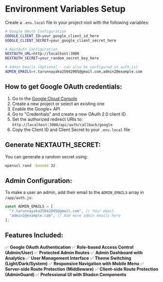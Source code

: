 # Environment Variables Setup

Create a `.env.local` file in your project root with the following variables:

```bash
# Google OAuth Configuration
GOOGLE_CLIENT_ID=your_google_client_id_here
GOOGLE_CLIENT_SECRET=your_google_client_secret_here

# NextAuth Configuration
NEXTAUTH_URL=http://localhost:3000
NEXTAUTH_SECRET=your_random_secret_key_here

# Admin Emails (Optional - can also be configured in auth.js)
ADMIN_EMAILS=r.tarunnayaka25042005@gmail.com,admin2@example.com
```

## How to get Google OAuth credentials:

1. Go to the [Google Cloud Console](https://console.cloud.google.com/)
2. Create a new project or select an existing one
3. Enable the Google+ API
4. Go to "Credentials" and create a new OAuth 2.0 client ID
5. Set the authorized redirect URIs to: `http://localhost:3000/api/auth/callback/google`
6. Copy the Client ID and Client Secret to your `.env.local` file

## Generate NEXTAUTH_SECRET:

You can generate a random secret using:

```bash
openssl rand -base64 32
```

## Admin Configuration:

To make a user an admin, add their email to the `ADMIN_EMAILS` array in `/app/auth.js`:

```javascript
const ADMIN_EMAILS = [
  "r.tarunnayaka25042005@gmail.com", // Your email
  "admin2@example.com", // Add more admin emails here
];
```

## Features Included:

✅ **Google OAuth Authentication**
✅ **Role-based Access Control (Admin/User)**
✅ **Protected Admin Routes**
✅ **Admin Dashboard with Analytics**
✅ **User Management Interface**
✅ **Theme Switching (Light/Dark/System)**
✅ **Responsive Navigation with Mobile Menu**
✅ **Server-side Route Protection (Middleware)**
✅ **Client-side Route Protection (AdminGuard)**
✅ **Professional UI with Shadcn Components**
